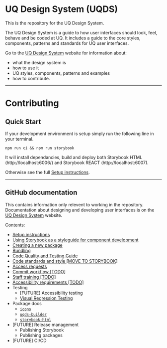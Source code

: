 # UQ Design System (UQDS)

This is the repository for the UQ Design System.

The UQ Design System is a guide to how user interfaces should look, feel, behave and be coded at UQ. It includes a guide to the core styles, components, patterns and standards for UQ user interfaces.

Go to the [UQ Design System](https://design-system.uq.edu.au/) website for information about:

- what the design system is
- how to use it
- UQ styles, components, patterns and examples
- how to contribute.

---

# Contributing

## Quick Start

If your development environment is setup simply run the following line in your terminal.

`npm run ci && npm run storybook`

It will install dependancies, build and deploy both Storybook HTML (http://localhost:6006/) and Storybook REACT (http://localhost:6007).

Otherwise see the full [Setup instructions](./docs/setup-instructions.md).

---

## GitHub documentation

This contains information only relevent to working in the repository. Documentation about designing and developing user interfaces is on the [UQ Design System](https://design-system.uq.edu.au) website.

Contents:

- [Setup instructions](./docs/setup-instructions.md)
- [Using Storybook as a styleguide for component development](./docs/using-storybook.md)
- [Creating a new package](./docs/create-a-package.md)
- [Bundling](./docs/bundling.md)
- [Code Quality and Testing Guide](./docs/testing/testing-linting.md)
- [Code standards and style [MOVE TO STORYBOOK]](./docs/standards/standards.md)
- [Access requests](./docs/access-request.md)
- [Commit workflow [TODO]](./docs/commit-workflow.md)
- [Staff training [TODO]](./docs/training/training.md)
- [Accessibility requirements [TODO]](./docs/accessibility.md)
- Testing
  - [FUTURE] Accessibility testing
  - [Visual Regression Testing](./docs/testing/visual-regression.md)
- Package docs
  - [`icons`](./packages/icon/MAINTENANCE.md)
  - [`uqds-builder`](./packages/uqds-builder#readme)
  - [`storybook-html`](./packages/storybook-html#readme)
- [FUTURE] Release management
  - Publishing Storybook
  - Publishing packages
- [FUTURE] CI/CD
